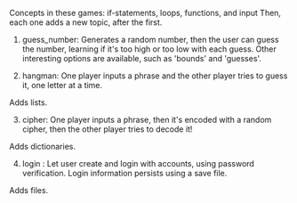 Concepts in these games: if-statements, loops, functions, and input
Then, each one adds a new topic, after the first.

1) guess_number: Generates a random number, then the user can guess the number, learning if it's too high or too low with each guess. Other interesting options are available, such as 'bounds' and 'guesses'.

2) hangman: One player inputs a phrase and the other player tries to guess it, one letter at a time. 

Adds lists.

3) cipher: One player inputs a phrase, then it's encoded with a random cipher, then the other player tries to decode it!

Adds dictionaries.

4) login : Let user create and login with accounts, using password verification. Login information persists using a save file.

Adds files.
